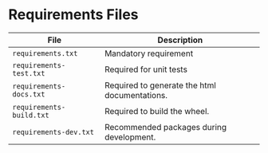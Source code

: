 # Requirements Files

| File                     | Description                                   |
| ------------------------ | --------------------------------------------- |
| `requirements.txt`       | Mandatory requirement                         |
| `requirements-test.txt`  | Required for unit tests                       |
| `requirements-docs.txt`  | Required to generate the html documentations. |
| `requirements-build.txt` | Required to build the wheel.                  |
| `requirements-dev.txt`   | Recommended packages during development.      |
